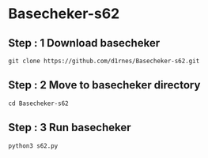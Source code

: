 # Basecheker-s62
## Step : 1 Download basecheker

    git clone https://github.com/d1rnes/Basecheker-s62.git

## Step : 2 Move to basecheker directory

    cd Basecheker-s62

## Step : 3 Run basecheker

    python3 s62.py

